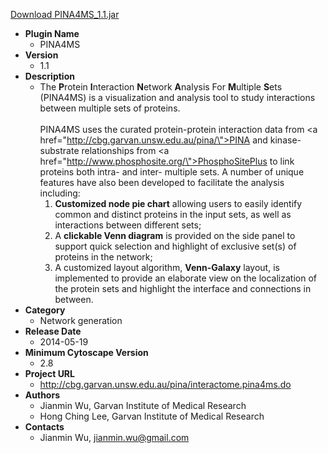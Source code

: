 <a href="PINA4MS_1.1.jar">Download PINA4MS_1.1.jar</a>

* __Plugin Name__
  * PINA4MS
* __Version__
  * 1.1
* __Description__
  * The <b>P</b>rotein <b>I</b>nteraction <b>N</b>etwork <b>A</b>nalysis For <b>M</b>ultiple <b>S</b>ets (PINA4MS) is a visualization and analysis tool to study interactions between multiple sets of proteins.<br/><br/>PINA4MS uses the curated protein-protein interaction data from <a href=\"http://cbg.garvan.unsw.edu.au/pina/\">PINA</a> and kinase-substrate relationships from <a href=\"http://www.phosphosite.org/\">PhosphoSitePlus</a> to link proteins both intra- and inter- multiple sets. A number of unique features have also been developed to facilitate the analysis including: <ol><li><b>Customized node pie chart</b> allowing users to easily identify common and distinct proteins in the input sets, as well as interactions between different sets;</li><li>A <b>clickable Venn diagram</b> is provided on the side panel to support quick selection and highlight of exclusive set(s) of proteins in the network; </li><li>A customized layout algorithm, <b>Venn-Galaxy</b> layout, is implemented to provide an elaborate view on the localization of the protein sets and highlight the interface and connections in between.</li></ol>
* __Category__
  * Network generation
* __Release Date__
  * 2014-05-19
* __Minimum Cytoscape Version__
  * 2.8
* __Project URL__
  * http://cbg.garvan.unsw.edu.au/pina/interactome.pina4ms.do
* __Authors__
  * Jianmin Wu, Garvan Institute of Medical Research
  * Hong Ching Lee, Garvan Institute of Medical Research
* __Contacts__
  * Jianmin Wu, jianmin.wu@gmail.com

